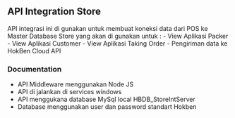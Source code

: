 ## API Integration Store

API integrasi ini di gunakan untuk membuat koneksi data dari POS ke Master Database Store yang akan di gunakan untuk :
    - View Aplikasi Packer
    - View Aplikasi Customer
    - View Aplikasi Taking Order
    - Pengiriman data ke HokBen Cloud API

### Documentation

- API Middleware menggunakan Node JS
- API di jalankan di services windows
- API menggukana database MySql local HBDB_StoreIntServer
- Database menggunakan user dan password standart Hokben
